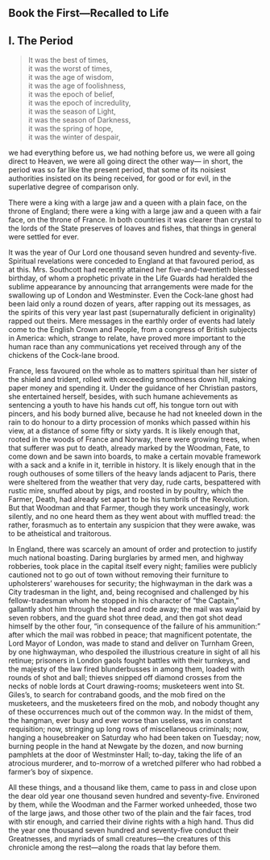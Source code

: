 ## Book the First—Recalled to Life

## I. The Period

> It was the best of times,  
> it was the worst of times,  
> it was the age of wisdom,  
> it was the age of foolishness,  
> it was the epoch of belief,  
> it was the epoch of incredulity,  
> it was the season of Light,  
> it was the season of Darkness,  
> it was the spring of hope,  
> it was the winter of despair,

we had everything before us, we had nothing before us, we were all going direct to Heaven, we were all going direct the other way— in short, the period was so far like the present period, that some of its noisiest authorities insisted on its being received, for good or for evil, in the superlative degree of comparison only.

There were a king with a large jaw and a queen with a plain face, on the throne of England; there were a king with a large jaw and a queen with a fair face, on the throne of France. In both countries it was clearer than crystal to the lords of the State preserves of loaves and fishes, that things in general were settled for ever.

It was the year of Our Lord one thousand seven hundred and seventy-five. Spiritual revelations were conceded to England at that favoured period, as at this. Mrs. Southcott had recently attained her five-and-twentieth blessed birthday, of whom a prophetic private in the Life Guards had heralded the sublime appearance by announcing that arrangements were made for the swallowing up of London and Westminster. Even the Cock-lane ghost had been laid only a round dozen of years, after rapping out its messages, as the spirits of this very year last past (supernaturally deficient in originality) rapped out theirs. Mere messages in the earthly order of events had lately come to the English Crown and People, from a congress of British subjects in America: which, strange to relate, have proved more important to the human race than any communications yet received through any of the chickens of the Cock-lane brood.

France, less favoured on the whole as to matters spiritual than her sister of the shield and trident, rolled with exceeding smoothness down hill, making paper money and spending it. Under the guidance of her Christian pastors, she entertained herself, besides, with such humane achievements as sentencing a youth to have his hands cut off, his tongue torn out with pincers, and his body burned alive, because he had not kneeled down in the rain to do honour to a dirty procession of monks which passed within his view, at a distance of some fifty or sixty yards. It is likely enough that, rooted in the woods of France and Norway, there were growing trees, when that sufferer was put to death, already marked by the Woodman, Fate, to come down and be sawn into boards, to make a certain movable framework with a sack and a knife in it, terrible in history. It is likely enough that in the rough outhouses of some tillers of the heavy lands adjacent to Paris, there were sheltered from the weather that very day, rude carts, bespattered with rustic mire, snuffed about by pigs, and roosted in by poultry, which the Farmer, Death, had already set apart to be his tumbrils of the Revolution. But that Woodman and that Farmer, though they work unceasingly, work silently, and no one heard them as they went about with muffled tread: the rather, forasmuch as to entertain any suspicion that they were awake, was to be atheistical and traitorous.

In England, there was scarcely an amount of order and protection to justify much national boasting. Daring burglaries by armed men, and highway robberies, took place in the capital itself every night; families were publicly cautioned not to go out of town without removing their furniture to upholsterers’ warehouses for security; the highwayman in the dark was a City tradesman in the light, and, being recognised and challenged by his fellow-tradesman whom he stopped in his character of “the Captain,” gallantly shot him through the head and rode away; the mail was waylaid by seven robbers, and the guard shot three dead, and then got shot dead himself by the other four, “in consequence of the failure of his ammunition:” after which the mail was robbed in peace; that magnificent potentate, the Lord Mayor of London, was made to stand and deliver on Turnham Green, by one highwayman, who despoiled the illustrious creature in sight of all his retinue; prisoners in London gaols fought battles with their turnkeys, and the majesty of the law fired blunderbusses in among them, loaded with rounds of shot and ball; thieves snipped off diamond crosses from the necks of noble lords at Court drawing-rooms; musketeers went into St. Giles’s, to search for contraband goods, and the mob fired on the musketeers, and the musketeers fired on the mob, and nobody thought any of these occurrences much out of the common way. In the midst of them, the hangman, ever busy and ever worse than useless, was in constant requisition; now, stringing up long rows of miscellaneous criminals; now, hanging a housebreaker on Saturday who had been taken on Tuesday; now, burning people in the hand at Newgate by the dozen, and now burning pamphlets at the door of Westminster Hall; to-day, taking the life of an atrocious murderer, and to-morrow of a wretched pilferer who had robbed a farmer’s boy of sixpence.

All these things, and a thousand like them, came to pass in and close upon the dear old year one thousand seven hundred and seventy-five. Environed by them, while the Woodman and the Farmer worked unheeded, those two of the large jaws, and those other two of the plain and the fair faces, trod with stir enough, and carried their divine rights with a high hand. Thus did the year one thousand seven hundred and seventy-five conduct their Greatnesses, and myriads of small creatures—the creatures of this chronicle among the rest—along the roads that lay before them.

